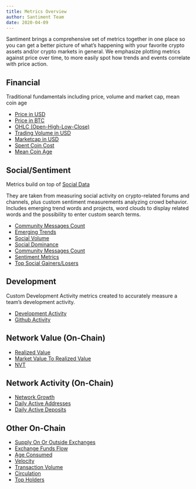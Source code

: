 ```yaml
---
title: Metrics Overview
author: Santiment Team
date: 2020-04-09
---
```


Santiment brings a comprehensive set of metrics together in one place so you can
get a better picture of what’s happening with your favorite crypto assets and/or
crypto markets in general. We emphasize plotting metrics against price over
time, to more easily spot how trends and events correlate with price action.

## Financial

Traditional fundamentals including price, volume and market cap, mean coin age

- [Price in USD](/metrics/price/#price-usd)
- [Price in BTC](/metrics/price/#price-btc)
- [OHLC (Open-High-Low-Close)](/metrics/price/#ohlc)
- [Trading Volume in USD](/metrics/price/#volume-usd)
- [Marketcap in USD](/metrics/price/#marketcap-usd)
- [Spent Coin Cost](/metrics/spent-coin-cost)
- [Mean Coin Age](/metrics/mean-coin-age)

## Social/Sentiment

Metrics build on top of [Social Data](/metrics/details/social-data)

They are taken from measuring social activity on crypto-related forums and
channels, plus custom sentiment measurements analyzing crowd behavior. Includes
emerging trend words and projects, word clouds to display related words and the
possibility to enter custom search terms.

- [Community Messages Count](/metrics/community-messages-count)
- [Emerging Trends](/metrics/emerging-trends)
- [Social Volume](/metrics/social-volume)
- [Social Dominance](/metrics/social-dominance)
- [Community Messages Count](/metrics/community-messages-count)
- [Sentiment Metrics](/metrics/sentiment-metrics)
- [Top Social Gainers/Losers](/metrics/top-social-gainers-losers)

## Development

Custom Development Activity metrics created to accurately measure a team’s development
activity.

- [Development Activity](/metrics/development-activity#development-activity-metric)
- [Github Activity](/metrics/development-activity#github-activity-metric)

## Network Value (On-Chain)

- [Realized Value](/metrics/realized-value)
- [Market Value To Realized Value](/metrics/mvrv)
- [NVT](/metrics/nvt)

## Network Activity (On-Chain)

- [Network Growth](/metrics/network-growth)
- [Daily Active Addresses](/metrics/daily-active-addresses)
- [Daily Active Deposits](/metrics/daily-active-deposits)

## Other On-Chain

- [Supply On Or Outside Exchanges](/metrics/supply-on-or-outside-exchanges)
- [Exchange Funds Flow](/metrics/exchange-funds-flow)
- [Age Consumed](/metrics/age-consumed)
- [Velocity](/metrics/velocity)
- [Transaction Volume](/metrics/transaction-volume)
- [Circulation](/metrics/circulation)
- [Top Holders](/metrics/top-holders)
